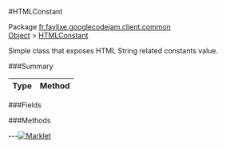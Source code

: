 #HTMLConstant

Package [fr.faylixe.googlecodejam.client.common](https://github.com/Faylixe/googlecodejam-client/blob/master/fr/faylixe/googlecodejam/client/common)<br>
[Object]() > [HTMLConstant](https://github.com/Faylixe/googlecodejam-client/blob/master/javadoc/fr/faylixe/googlecodejam/client/common/HTMLConstant.md)

<p>Simple class that exposes HTML String related constants value.</p>

###Summary


| Type | Method |
| --- | --- |

###Fields


###Methods

---[![Marklet](https://img.shields.io/badge/Generated%20by-Marklet-green.svg)](https://github.com/Faylixe/marklet)